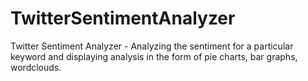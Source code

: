 # TwitterSentimentAnalyzer
Twitter Sentiment Analyzer - Analyzing the sentiment for a particular keyword and displaying analysis in the form of pie charts, bar graphs, wordclouds.
